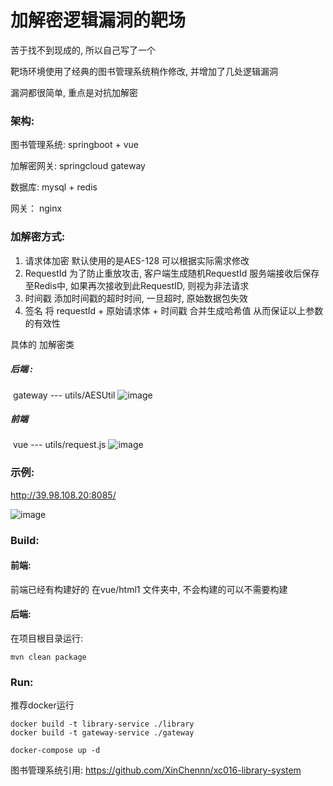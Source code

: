 # 加解密逻辑漏洞的靶场

苦于找不到现成的, 所以自己写了一个

靶场环境使用了经典的图书管理系统稍作修改, 并增加了几处逻辑漏洞

漏洞都很简单, 重点是对抗加解密

### 架构:

图书管理系统: springboot + vue

加解密网关: springcloud gateway

数据库: mysql + redis

网关： nginx

### 加解密方式:

1. 请求体加密
  默认使用的是AES-128  可以根据实际需求修改
2. RequestId
  为了防止重放攻击, 客户端生成随机RequestId 服务端接收后保存至Redis中, 如果再次接收到此RequestID, 则视为非法请求
3. 时间戳
   添加时间戳的超时时间, 一旦超时, 原始数据包失效
4. 签名
   将 requestId + 原始请求体 + 时间戳 合并生成哈希值  从而保证以上参数的有效性  


具体的 加解密类 

##### 后端 :

​	gateway  ---  utils/AESUtil
![image](https://github.com/0ctDay/encrypt-decrypt-vuls/assets/100889450/0ce8917d-21ee-4817-9c6f-7781a2822636)


##### 前端

​	vue  ---  utils/request.js 
![image](https://github.com/0ctDay/encrypt-decrypt-vuls/assets/100889450/fa870f57-a2cd-49bc-b6ed-f4d7d44cfe64)

### 示例:

http://39.98.108.20:8085/

![image](https://github.com/0ctDay/encrypt-decrypt-vuls/assets/100889450/6b31806f-b2e0-4228-a848-4ba2887098cf)



### Build:

#### 前端:

前端已经有构建好的 在vue/html1 文件夹中, 不会构建的可以不需要构建

#### 后端:

在项目根目录运行: 

```
mvn clean package
```



### Run:

推荐docker运行

```
docker build -t library-service ./library
docker build -t gateway-service ./gateway

docker-compose up -d
```







图书管理系统引用: https://github.com/XinChennn/xc016-library-system
